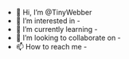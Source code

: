 - 👋 Hi, I’m @TinyWebber
- 👀 I’m interested in -
- 🌱 I’m currently learning -
- 💞️ I’m looking to collaborate on -
- 📫 How to reach me -

<!---
TinyWebber/TinyWebber is a ✨ special ✨ repository because its `README.md` (this file) appears on your GitHub profile.
You can click the Preview link to take a look at your changes.
--->
